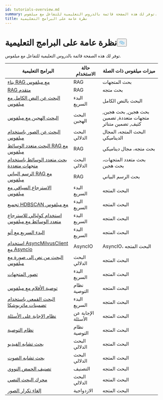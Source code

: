 ```yaml
---
id: tutorials-overview.md
summary: توفر لك هذه الصفحة قائمة بالدروس التعليمية للتفاعل مع ميلفوس.
title: نظرة عامة على البرامج التعليمية
---
```

<h1 id="Tutorials-Overview" class="common-anchor-header">نظرة عامة على البرامج التعليمية<button data-href="#Tutorials-Overview" class="anchor-icon" translate="no">
      <svg translate="no"
        aria-hidden="true"
        focusable="false"
        height="20"
        version="1.1"
        viewBox="0 0 16 16"
        width="16"
      >
        <path
          fill="#0092E4"
          fill-rule="evenodd"
          d="M4 9h1v1H4c-1.5 0-3-1.69-3-3.5S2.55 3 4 3h4c1.45 0 3 1.69 3 3.5 0 1.41-.91 2.72-2 3.25V8.59c.58-.45 1-1.27 1-2.09C10 5.22 8.98 4 8 4H4c-.98 0-2 1.22-2 2.5S3 9 4 9zm9-3h-1v1h1c1 0 2 1.22 2 2.5S13.98 12 13 12H9c-.98 0-2-1.22-2-2.5 0-.83.42-1.64 1-2.09V6.25c-1.09.53-2 1.84-2 3.25C6 11.31 7.55 13 9 13h4c1.45 0 3-1.69 3-3.5S14.5 6 13 6z"
        ></path>
      </svg>
    </button></h1><p>توفر لك هذه الصفحة قائمة بالدروس التعليمية للتفاعل مع ميلفوس.</p>
<table>
<thead>
<tr><th>البرامج التعليمية</th><th>حالة الاستخدام</th><th>ميزات ميلفوس ذات الصلة</th></tr>
</thead>
<tbody>
<tr><td><a href="/docs/ar/build-rag-with-milvus.md">بناء RAG مع ميلفوس</a></td><td>RAG</td><td>بحث المتجهات</td></tr>
<tr><td><a href="/docs/ar/how_to_enhance_your_rag.md">RAG متقدم</a></td><td>RAG</td><td>بحث متجه</td></tr>
<tr><td><a href="/docs/ar/full_text_search_with_milvus.md">البحث عن النص الكامل مع ميلفوس</a></td><td>البدء السريع</td><td>البحث بالنص الكامل</td></tr>
<tr><td><a href="/docs/ar/hybrid_search_with_milvus.md">البحث الهجين مع ميلفوس</a></td><td>البحث الهجين</td><td>بحث هجين, بحث هجين, متجهات متعددة, تضمين كثيف, تضمين متناثر</td></tr>
<tr><td><a href="/docs/ar/image_similarity_search.md">البحث عن الصور باستخدام ميلفوس</a></td><td>البحث الدلالي</td><td>البحث المتجه، المجال الديناميكي</td></tr>
<tr><td><a href="/docs/ar/multimodal_rag_with_milvus.md">البحث متعدد الوسائط RAG مع ميلفوس</a></td><td>RAG</td><td>بحث متجه، مجال ديناميكي</td></tr>
<tr><td><a href="/docs/ar/multimodal_rag_with_milvus.md">بحث متعدد الوسائط باستخدام متجهات متعددة</a></td><td>البحث الدلالي</td><td>بحث متعدد المتجهات، بحث هجين</td></tr>
<tr><td><a href="/docs/ar/graph_rag_with_milvus.md">الرسم البياني RAG مع ميلفوس</a></td><td>RAG</td><td>بحث الرسم البياني</td></tr>
<tr><td><a href="/docs/ar/contextual_retrieval_with_milvus.md">الاسترجاع السياقي مع ميلفوس</a></td><td>البدء السريع</td><td>البحث المتجه</td></tr>
<tr><td><a href="/docs/ar/hdbscan_clustering_with_milvus.md">تجميع HDBSCAN مع ميلفوس</a></td><td>البدء السريع</td><td>البحث المتجه</td></tr>
<tr><td><a href="/docs/ar/use_ColPali_with_milvus.md">استخدام كولبالي للاسترجاع متعدد الوسائط مع ميلفوس</a></td><td>البدء السريع</td><td>البحث المتجه</td></tr>
<tr><td><a href="/docs/ar/quickstart_with_attu.md">البدء السريع مع أتو</a></td><td>البدء السريع</td><td>البحث المتجه</td></tr>
<tr><td><a href="/docs/ar/use-async-milvus-client-with-asyncio.md">استخدام AsyncMilvusClient مع Asyncio</a></td><td>AsyncIO</td><td>AsyncIO، البحث المتجه</td></tr>
<tr><td><a href="/docs/ar/text_image_search.md">البحث من نص إلى صورة مع ميلفوس</a></td><td>البحث الدلالي</td><td>البحث المتجه</td></tr>
<tr><td><a href="/docs/ar/vector_visualization.md">تصور المتجهات</a></td><td>البدء السريع</td><td>البحث المتجه</td></tr>
<tr><td><a href="/docs/ar/movie_recommendation_with_milvus.md">توصية الأفلام مع ميلفوس</a></td><td>نظام التوصية</td><td>البحث المتجه</td></tr>
<tr><td><a href="/docs/ar/funnel_search_with_matryoshka.md">البحث القمعي باستخدام تضمينات ماتريوشكا</a></td><td>البدء السريع</td><td>البحث المتجه</td></tr>
<tr><td><a href="/docs/ar/question_answering_system.md">نظام الإجابة على الأسئلة</a></td><td>الإجابة عن الأسئلة</td><td>البحث المتجه</td></tr>
<tr><td><a href="/docs/ar/recommendation_system.md">نظام التوصية</a></td><td>نظام التوصية</td><td>البحث المتجه</td></tr>
<tr><td><a href="/docs/ar/video_similarity_search.md">بحث تشابه الفيديو</a></td><td>البحث الدلالي</td><td>البحث المتجه</td></tr>
<tr><td><a href="/docs/ar/audio_similarity_search.md">بحث تشابه الصوت</a></td><td>البحث الدلالي</td><td>البحث المتجه</td></tr>
<tr><td><a href="/docs/ar/dna_sequence_classification.md">تصنيف الحمض النووي</a></td><td>التصنيف</td><td>البحث المتجه</td></tr>
<tr><td><a href="/docs/ar/text_search_engine.md">محرك البحث النصي</a></td><td>البحث الدلالي</td><td>البحث المتجه</td></tr>
<tr><td><a href="/docs/ar/image_deduplication_system.md">إلغاء تكرار الصور</a></td><td>الازدواجية</td><td>البحث المتجه</td></tr>
</tbody>
</table>
